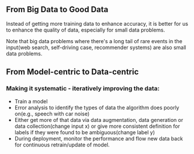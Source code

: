 ## From Big Data to Good Data
Instead of getting more training data to enhance accuracy, it is better for us to enhance the quality of data, especially for small data problems.

Note that big data problems where there's a long tail of rare events in the input(web search, self-driving case, recommender systems) are also small data problems.
## From Model-centric to Data-centric
### Making it systematic - iteratively improving the data:
* Train a model
* Error analysis to identify the types of data the algorithm does poorly on(e.g., speech with car noise)
* Either get more of that data via data augmentation, data generation or data collection(change input x) or give more consistent definition for labels if they were found to be ambiguous(change label y)
* During deployment, monitor the performance and flow new data back for continuous retrain/update of model.
